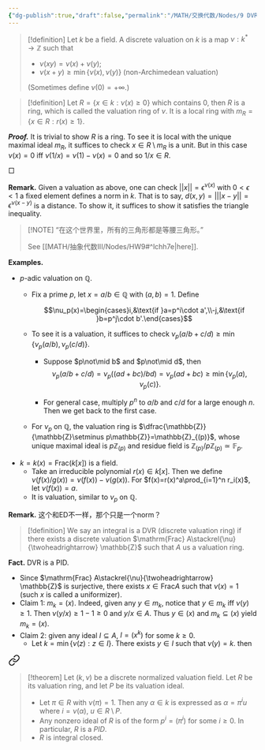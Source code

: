 ```yaml
---
{"dg-publish":true,"draft":false,"permalink":"/MATH/交换代数/Nodes/9 DVR & Dedekind Domain/","dgPassFrontmatter":true}
---
```



> [!definition]
> Let $k$ be a field. A discrete valuation on $k$ is a map $\nu:k^*\to \mathbb{Z}$ such that 
> - $\nu(xy)=\nu(x)+\nu(y)$;
> - $\nu(x+y)\geqslant\min\{\nu(x),\nu(y)\}$ (non-Archimedean valuation)
> 
> (Sometimes define $\nu(0)=+\infty$.)

> [!definition]
> Let $R=\{x\in k:\nu(x)\geqslant 0\}$ which contains $0$, then $R$ is a ring, which is called the valuation ring of $\nu$. It is a local ring with $m_R=\{x\in R:r(x)\geqslant 1\}$. 

**_Proof._**
It is trivial to show $R$ is a ring. To see it is local with the unique maximal ideal $m_R$, it suffices to check $x\in R\setminus m_R$ is a unit. But in this case $\nu(x)=0$ iff $\nu(1/x)=\nu(1)-\nu(x)=0$ and so $1/x\in R$. 
<p align="left">□</p>


**Remark.** Given a valuation as above, one can check $||x||=\epsilon^{\nu(x)}$ with $0<\epsilon<1$ a fixed element defines a norm in $k$. That is to say, $d(x,y)=|||x-y||=\epsilon^{\nu(x-y)}$ is a distance. To show it, it suffices to show it satisfies the triangle inequality.

> [!NOTE] “在这个世界里，所有的三角形都是等腰三角形。” 
> 
> See [[MATH/抽象代数III/Nodes/HW9#^lchh7e\|here]]. 

**Examples.**
- $p$-adic valuation on $\mathbb{Q}$. 
	- Fix a prime $p$, let $x=a/b\in \mathbb{Q}$ with $(a,b)=1$. Define 
	  
	  $$\nu_p(x)=\begin{cases}i,&\text{if }a=p^i\cdot a',\\-j,&\text{if }b=p^j\cdot b'.\end{cases}$$
	  
	- To see it is a valuation, it suffices to check $\nu_p(a/b+c/d)\geqslant\min\{\nu_p(a/b),\nu_p(c/d)\}$. 
		- Suppose $p\not\mid b$ and $p\not\mid d$, then 
		  $$\nu_p(a/b+c/d)=\nu_p((ad+bc)/bd)=\nu_p(ad+bc)\geqslant\min\{\nu_p(a),\nu_p(c)\}.$$
		  
		- For general case, multiply $p^n$ to $a/b$ and $c/d$ for a large enough $n$. Then we get back to the first case. 
	- For $\nu_p$ on $\mathbb{Q}$, the valuation ring is $\dfrac{\mathbb{Z}}{\mathbb{Z}\setminus p\mathbb{Z}}=\mathbb{Z}_{(p)}$, whose unique maximal ideal is $p\mathbb{Z}_{(p)}$ and residue field is $\mathbb{Z}_{(p)}/p\mathbb{Z}_{(p)}\simeq \mathbb{F}_p$. 
- $k=k(x)=\mathrm{Frac} (k[x])$ is a field. 
	- Take an irreducible polynomial $r(x)\in k[x]$. Then we define $\nu(f(x)/g(x))=\nu(f(x))-\nu(g(x))$. For $f(x)=r(x)^a\prod_{i=1}^n r_i(x)$, let $\nu(f(x))=a$. 
	- It is valuation, similar to $\nu_p$ on $\mathbb{Q}$. 

**Remark.** 这个和ED不一样，那个只是一个norm？

> [!definition]
> We say an integral is a DVR (discrete valuation ring) if there exists a discrete valuation $\mathrm{Frac} A\stackrel{\nu}{\twoheadrightarrow} \mathbb{Z}$ such that $A$ us a valuation ring. 

**Fact.** DVR is a PID. 
- Since $\mathrm{Frac} A\stackrel{\nu}{\twoheadrightarrow} \mathbb{Z}$ is surjective, there exists $x\in \mathrm{Frac}A$ such that $\nu(x)=1$ (such $x$ is called a uniformizer). 
- Claim 1: $m_k=(x)$. Indeed, given any $y\in m_k$, notice that $y\in m_k$ iff $\nu(y)\geqslant 1$. Then $\nu(y/x)\geqslant 1-1\geqslant 0$ and $y/x\in A$. Thus $y\in (x)$ and $m_k\subseteq (x)$ yield $m_k=(x)$. 
- Claim 2: given any ideal $I\subseteq A$, $I=(x^k)$ for some $k\geqslant 0$. 
	- Let $k=\min\{\nu(z):z\in I\}$. There exists $y\in I$ such that $\nu(y)=k$. then




<div class="transclusion internal-embed is-loaded"><a class="markdown-embed-link" href="/math/iii/nodes/8-250415/#bb0319" aria-label="Open link"><svg xmlns="http://www.w3.org/2000/svg" width="24" height="24" viewBox="0 0 24 24" fill="none" stroke="currentColor" stroke-width="2" stroke-linecap="round" stroke-linejoin="round" class="svg-icon lucide-link"><path d="M10 13a5 5 0 0 0 7.54.54l3-3a5 5 0 0 0-7.07-7.07l-1.72 1.71"></path><path d="M14 11a5 5 0 0 0-7.54-.54l-3 3a5 5 0 0 0 7.07 7.07l1.71-1.71"></path></svg></a><div class="markdown-embed">



> [!theorem]
> Let $(k,\nu)$ be a discrete normalized valuation field. Let $R$ be its valuation ring, and let $P$ be its valuation ideal. 
> - Let $\pi\in R$ with $\nu(\pi)=1$. Then any $\alpha\in k$ is expressed as $\alpha=\pi^i u$ where $i=\nu(\alpha)$, $u\in R\setminus P$. 
> - Any nonzero ideal of $R$ is of the form $p^i=(\pi^i)$ for some $i\geqslant 0$. In particular, $R$ is a $PID$. 
> - $R$ is integral closed. 

</div></div>
